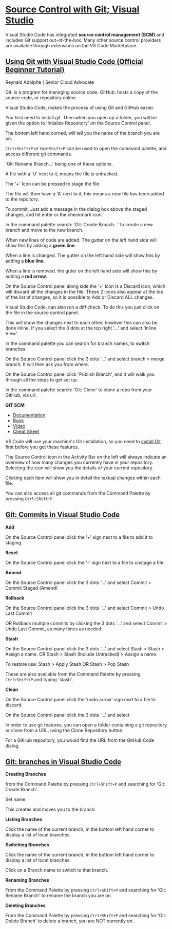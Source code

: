 # [Source Control with Git; Visual Studio](https://code.visualstudio.com/docs/sourcecontrol/overview)

Visual Studio Code has integrated **source control management (SCM)** and includes Git support out-of-the-box. Many other source control providers are available through extensions on the VS Code Marketplace.

## [Using Git with Visual Studio Code (Official Beginner Tutorial)](https://www.youtube.com/watch?v=i_23KUAEtUM)

Reynald Adolphe | Senior Cloud Advocate

Git: is a program for managing source code.
GitHub: hosts a copy of the source code, or repository online.

Visual Studio Code, makes the process of using Git and GitHub easier.

You first need to install git. Then when you open up a folder, you will be given the option to 'Intialize Repository' on the Source Control panel.

The bottom left hand corned, will tell you the name of the branch you are on.

`Ctrl+Shift+P` or `Cmd+Shift+P` can be used to open the command palette, and access different git commands.

'Git: Rename Branch...' being one of these options.

A file with a 'U' next to it, means the file is untracked.

The '+' Icon can be pressed to stage the file.

The file will then have a 'A' next to it, this means a new file has been added to the repoitory.

To commit, Just add a message in the dialog box above the staged changes, and hit enter or the checkmark icon.

In the command palette search: 'Git: Create Brnach...' to create a new branch and move to the new branch.

When new lines of code are added. The gutter on the left hand side will show this by adding a **green line**.

When a line is changed. The gutter on the left hand side will show this by adding a **blue line**.

When a line is removed. the guter on the left hand side will show this by adding a **red arrow**.

On the Source Control panel along side the '+' Icon is a Discard icon, which will discard all the changes in the file. These 2 icons also appear at the top of the list of changes, so it is possible to Add or Discard ALL changes.

Visual Studio Code, can also run a diff check. To do this you just click on the file in the source control panel.

This will show the changes next to each other, however this can also be done inline. If you select the 3 dots at the top right '...' and select 'Inline View'

In the command palette you can search for branch names, to switch branches.

On the Source Control panel click the 3 dots '...' and select branch > merge branch; It will then ask you from where.

On the Source Control panel click 'Publish Branch', and it will walk you through all the steps to get set up.

In the command palette search: 'Git: Clone' to clone a repo from your GitHub, via url.

**GIT SCM**

- [Documentation](https://git-scm.com/documentation)
- [Book](https://git-scm.com/book)
- [Video](https://git-scm.com/video/what-is-git)
- [Cheat Sheet](https://github.github.com/training-kit/downloads/github-git-cheat-sheet.pdf)

VS Code will use your machine's Git installation, so you need to [install Git](https://git-scm.com/download) first before you get these features.

The Source Control icon in the Activity Bar on the left will always indicate an overview of how many changes you currently have in your repository. Selecting the icon will show you the details of your current repository.

Clicking each item will show you in detail the textual changes within each file.

You can also access all git commands from the Command Palette by pressing `Ctrl+Shift+P`.

## [Git: Commits in Visual Studio Code](https://www.youtube.com/watch?v=E6ADS2k8oNQ)

**Add**

On the Source Control panel click the '+' sign next to a file to add it to staging.

**Reset**

On the Source Control panel click the '-' sign next to a file to unstage a file.

**Amend**

On the Source Control panel click the 3 dots '...' and select Commit > Commit Staged (Amend) 

**Rollback**

On the Source Control panel click the 3 dots '...' and select Commit > Undo Last Commit

OR Rollback multiple commits by clicking the 3 dots '...' and select Commit > Undo Last Commit, as many times as needed.

**Stash**

On the Source Control panel click the 3 dots '...' and select Stash > Stash > Assign a name.
OR
Stash > Stash (Include Untracked) > Assign a name.

To restore use:
Stash > Apply Stash
OR
Stash > Pop Stash

These are also available from the Command Palette by pressing `Ctrl+Shift+P` and typing 'stash'.

**Clean**

On the Source Control panel click the 'undo arrow' sign next to a file to discard.

On the Source Control panel click the 3 dots '...' and select 

In order to use git features, you can open a folder containing a git repository or clone from a URL, using the Clone Repository button.

For a GitHub repository, you would find the URL from the GitHub Code dialog.

## [Git: branches in Visual Studio Code](https://www.youtube.com/watch?v=b9LTz6joMf8)

**Creating Branches**

from the Command Palette by pressing `Ctrl+Shift+P` and searching for 'Git: Create Branch'.

Set name.

This creates and moves you to the branch.

**Listing Branches**

Click the name of the current branch, in the bottom left hand corner to display a list of local branches.

**Switching Branches**

Click the name of the current branch, in the bottom left hand corner to display a list of local branches.

Click on a Branch name to switch to that branch.

**Renaming Branches**

From the Command Palette by pressing `Ctrl+Shift+P` and searching for 'Git: Rename Branch' to rename the branch you are on.

**Deleting Branches**

From the Command Palette by pressing `Ctrl+Shift+P` and searching for 'Git: Delete Branch' to delete a branch, you are NOT currently on.
